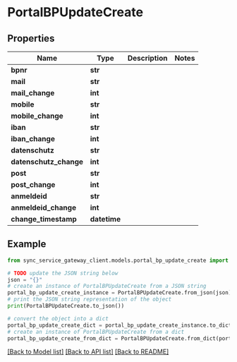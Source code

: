 # PortalBPUpdateCreate


## Properties

Name | Type | Description | Notes
------------ | ------------- | ------------- | -------------
**bpnr** | **str** |  | 
**mail** | **str** |  | 
**mail_change** | **int** |  | 
**mobile** | **str** |  | 
**mobile_change** | **int** |  | 
**iban** | **str** |  | 
**iban_change** | **int** |  | 
**datenschutz** | **str** |  | 
**datenschutz_change** | **int** |  | 
**post** | **str** |  | 
**post_change** | **int** |  | 
**anmeldeid** | **str** |  | 
**anmeldeid_change** | **int** |  | 
**change_timestamp** | **datetime** |  | 

## Example

```python
from sync_service_gateway_client.models.portal_bp_update_create import PortalBPUpdateCreate

# TODO update the JSON string below
json = "{}"
# create an instance of PortalBPUpdateCreate from a JSON string
portal_bp_update_create_instance = PortalBPUpdateCreate.from_json(json)
# print the JSON string representation of the object
print(PortalBPUpdateCreate.to_json())

# convert the object into a dict
portal_bp_update_create_dict = portal_bp_update_create_instance.to_dict()
# create an instance of PortalBPUpdateCreate from a dict
portal_bp_update_create_from_dict = PortalBPUpdateCreate.from_dict(portal_bp_update_create_dict)
```
[[Back to Model list]](../README.md#documentation-for-models) [[Back to API list]](../README.md#documentation-for-api-endpoints) [[Back to README]](../README.md)


